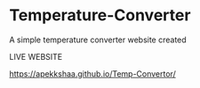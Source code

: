 # Temperature-Converter
A simple temperature converter website created 

LIVE WEBSITE


https://apekkshaa.github.io/Temp-Convertor/

